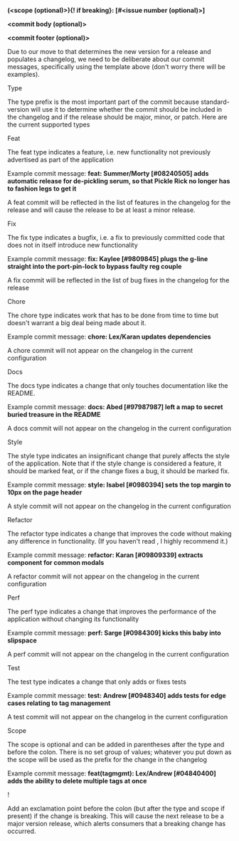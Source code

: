 **<type>(<scope (optional)>){! if breaking}: <names of
contributors> [#<issue number (optional)>] <brief description of
the commit>**

**<commit body (optional)>**

**<commit footer (optional)>**

Due to our move to that determines the new version for a release and
populates a changelog, we need to be deliberate about our commit
messages, specifically using the template above (don't worry there will
be examples).

Type

The type prefix is the most important part of the commit because
standard-version will use it to determine whether the commit should be
included in the changelog and if the release should be major, minor, or
patch. Here are the current supported types

Feat

The feat type indicates a feature, i.e. new functionality not previously
advertised as part of the application

Example commit message: **feat: Summer/Morty [#08240505] adds
automatic release for de-pickling serum, so that Pickle Rick no longer
has to fashion legs to get it**

A feat commit will be reflected in the list of features in the changelog
for the release and will cause the release to be at least a minor
release.

Fix

The fix type indicates a bugfix, i.e. a fix to previously committed code
that does not in itself introduce new functionality

Example commit message: **fix: Kaylee [#9809845] plugs the g-line
straight into the port-pin-lock to bypass faulty reg couple**

A fix commit will be reflected in the list of bug fixes in the changelog
for the release

Chore

The chore type indicates work that has to be done from time to time but
doesn't warrant a big deal being made about it.

Example commit message: **chore: Lex/Karan updates dependencies**

A chore commit will not appear on the changelog in the current
configuration

Docs

The docs type indicates a change that only touches documentation like
the README.

Example commit message: **docs: Abed [#97987987] left a map to secret
buried treasure in the README**

A docs commit will not appear on the changelog in the current
configuration

Style

The style type indicates an insignificant change that purely affects the
style of the application. Note that if the style change is considered a
feature, it should be marked feat, or if the change fixes a bug, it
should be marked fix.

Example commit message: **style: Isabel [#0980394] sets the top margin
to 10px on the page header**

A style commit will not appear on the changelog in the current
configuration

Refactor

The refactor type indicates a change that improves the code without
making any difference in functionality. (If you haven't read , I highly
recommend it.)

Example commit message: **refactor: Karan [#09809339] extracts
component for common modals**

A refactor commit will not appear on the changelog in the current
configuration

Perf

The perf type indicates a change that improves the performance of the
application without changing its functionality

Example commit message: **perf: Sarge [#0984309] kicks this baby into
slipspace**

A perf commit will not appear on the changelog in the current
configuration

Test

The test type indicates a change that only adds or fixes tests

Example commit message: **test: Andrew [#0948340] adds tests for edge
cases relating to tag management**

A test commit will not appear on the changelog in the current
configuration

Scope

The scope is optional and can be added in parentheses after the type and
before the colon. There is no set group of values; whatever you put down
as the scope will be used as the prefix for the change in the changelog

Example commit message: **feat(tagmgmt): Lex/Andrew [#04840400] adds
the ability to delete multiple tags at once**

!

Add an exclamation point before the colon (but after the type and scope
if present) if the change is breaking. This will cause the next release
to be a major version release, which alerts consumers that a breaking
change has occurred.
